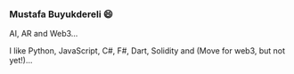 ### Mustafa Buyukdereli 😄

AI, AR and Web3...

I like Python, JavaScript, C#, F#, Dart, Solidity and (Move for web3, but not yet!)...


